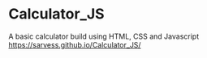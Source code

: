 # Calculator_JS
A basic calculator build using HTML, CSS and Javascript
https://sarvess.github.io/Calculator_JS/
